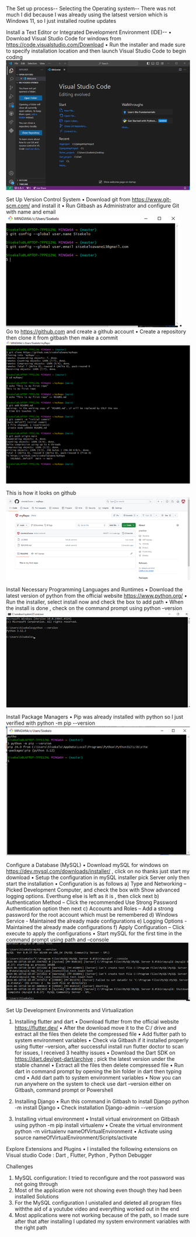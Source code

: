 The Set up process--
Selecting the Operating system--
There was not much I did because I was already using the latsest version which is Windows 11, so I just installed routine updates

Install a Text Editor or Integrated Development Environment (IDE)--
•	Download Visual Studio Code for windows from https://code.visualstudio.com/Download
•	Run the installer and made sure to specify installation location and then launch Visual Studio Code to begin coding
 ![alt text](image.png)

Set Up Version Control System
•	Download git from https://www.git-scm.com/ and install it 
•	Run Gitbash as Administrator and configure Git with name and email
 ![alt text](image-1.png)
•	Go to  https://github.com and create a github account
•	Create a repository then clone it from gitbash then make a commit
 ![alt text](image-2.png)

This is how it looks on github
![alt text](image-3.png)
 

Install Necessary Programming Languages and Runtimes
•	Download the latest version of python from the official website https://www.python.org/ 
•	Run the installer, select install now and check the box to add path
•	When the install is done , check on the command prompt using python –version
  ![alt text](image-4.png)


Install Package Managers
•	Pip was already installed with python so I just verified with python -m pip --version
![alt text](image-5.png)
 


Configure a Database (MySQL)
•	Download mySQL for windows on https://dev.mysql.com/downloads/installer/ , click on no thanks just start my download
•	Setup the configuration in mySQL installer pick Server only then start the installation
•	Configuration is as follows
a)	Type and Networking – Picked Development Computer, and check the box with Show advanced logging options. Everthung else is left as it is , then click next
b)	Authentication Method – Click the recommended Use Strong Password Authentication option then next
c)	Accounts and Roles – Add a strong password for the root account which must be remembered
d)	Windows Service -  Maintained the already made configurations
e)	Logging Options - Maintained the already made configurations
f)	Apply Configuration – Click execute to apply the configurations
•	Start mySQL for the first time in the command prompt using path and –console
 ![alt text](image-6.png)

Set Up Development Environments and Virtualization
1.	Installing flutter and dart
•	Download flutter from the official website https://flutter.dev/ 
•	After the download move it to the C:/ drive and extract all the files then delete the compressed file
•	Add flutter path to system environment variables
•	Check via Gitbash if it installed properly using flutter –version, after successful install run flutter doctor to scan for issues, I received 3 healthy issues
•	Download the Dart SDK on https://dart.dev/get-dart/archive ; pick the latest version under the stable channel
•	Extract all the files then delete compressed file
•	Run dart in command prompt by opening the bin folder in dart then typing cmd
•	Add dart path to system environment variables
•	Now you can run anywhere on the system to check use dart –version either on Gitbash, command prompt or Powershell 

2.	Installing Django 
•	Run this command in Gitbash to install Django python -m install Django
•	Check installation Django-admin --version

3.	Installing virtual environment
•	Install virtual environment on Gitbash using python -m pip install virtualenv 
•	Create the virtual environment python -m viirtualenv nameOfVirtualEnvironment 
•	Activate using source nameOfVirtualEnvironment/Scripts/activate


Explore Extensions and Plugins
•	I installed the following extensions on Visual studio Code : Dart , Flutter, Python , Python Debugger

Challenges
1.	MySQL configuration: I tried to reconfigure and the root password was not going through
2.	Most of the application were not showing even though they had been installed
Solutions
1.	For the MySQL configuration I unistalled and deleted all program files withthe aid of a youtube video and everything worked out in the end
2.	Most applications were not working because of the path, so I made sure after that after installing I updated my system environment variables with the right path
